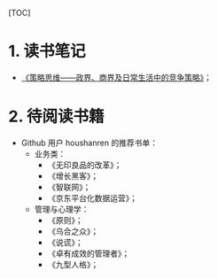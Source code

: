 [TOC]

# 1. 读书笔记

- [《策略思维——政界、商界及日常生活中的竞争策略》](./Thinking_Strategically.md)；



# 2. 待阅读书籍

- Github 用户 houshanren 的推荐书单：
  - 业务类：
    - 《无印良品的改革》；
    - 《增长黑客》；
    - 《智联网》；
    - 《京东平台化数据运营》；
  - 管理与心理学：
    - 《原则》；
    - 《乌合之众》；
    - 《说谎》；
    - 《卓有成效的管理者》；
    - 《九型人格》；
